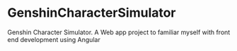 # GenshinCharacterSimulator
Genshin Character Simulator. A Web app project to familiar myself with front end development using Angular
